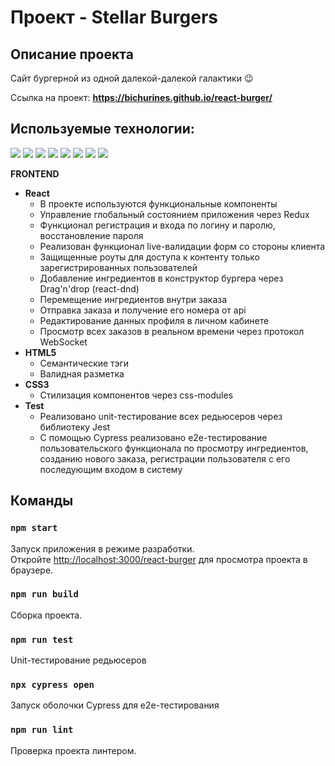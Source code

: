 # Проект - Stellar Burgers

## Описание проекта
Сайт бургерной из одной далекой-далекой галактики &#128521;

Ссылка на проект: **https://bichurines.github.io/react-burger/**

## Используемые технологии:
![](https://img.shields.io/badge/Markdown-HTML5-informational?style=flat&logo=html5&logoColor=white&color=2bbc8a)
![](https://img.shields.io/badge/Markdown-CSS3-informational?style=flat&logo=css3&logoColor=white&color=2bbc8a)
![](https://img.shields.io/badge/APL-TS-informational?style=flat&logo=typescript&logoColor=white&color=2bbc8a)
![](https://img.shields.io/badge/Framework-React-informational?style=flat&logo=react&logoColor=white&color=2bbc8a)
![](https://img.shields.io/badge/State%20Management-Redux-informational?style=flat&logo=redux&logoColor=white&color=2bbc8a)
![](https://img.shields.io/badge/Drag’n’Drop-react%E2%80%90dnd-informational?style=flat&logo=react&logoColor=white&color=2bbc8a)
![](https://img.shields.io/badge/Unit_test-jest-informational?style=flat&logo=jest&logoColor=white&color=2bbc8a)
![](https://img.shields.io/badge/E2E%20Test-Cypress-informational?style=flat&logo=cypress&logoColor=white&color=2bbc8a)

__FRONTEND__
* __React__
  * В проекте используются функциональные компоненты
  * Управление глобальный состоянием приложения через Redux
  * Функционал регистрация и входа по логину и паролю, восстановление пароля
  * Реализован функционал live-валидации форм со стороны клиента
  * Защищенные роуты для доступа к контенту только зарегистрированных пользователей
  * Добавление ингредиентов в конструктор бургера через Drag'n'drop (react-dnd)
  * Перемещение ингредиентов внутри заказа
  * Отправка заказа и получение его номера от api
  * Редактирование данных профиля в личном кабинете
  * Просмотр всех заказов в реальном времени через протокол WebSocket
* __HTML5__
  * Семантические тэги
  * Валидная разметка
* __CSS3__
  * Стилизация компонентов через css-modules
* __Test__
  * Реализовано unit-тестирование всех редьюсеров через библиотеку Jest
  * С помощью Cypress реализовано e2e-тестирование пользовательского функционала по просмотру ингредиентов, созданию нового заказа, регистрации пользователя с его последующим входом в систему

## Команды

### `npm start`

Запуск приложения в режиме разработки.<br/>
Откройте [http://localhost:3000/react-burger](http://localhost:3000/react-burger) для просмотра проекта в браузере.

### `npm run build`

Сборка проекта.

### `npm run test`

Unit-тестирование редьюсеров

### `npx cypress open`

Запуск оболочки Cypress для e2e-тестирования

### `npm run lint`

Проверка проекта линтером.
